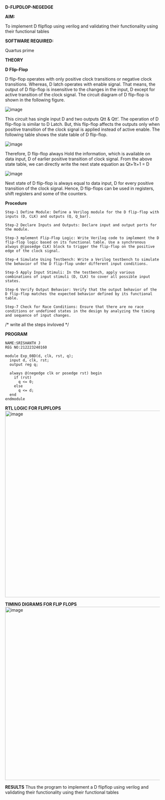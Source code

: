 **D-FLIPDLOP-NEGEDGE**


**AIM:**

To implement  D flipflop using verilog and validating their functionality using their functional tables

**SOFTWARE REQUIRED:**

Quartus prime

**THEORY**

**D Flip-Flop**

D flip-flop operates with only positive clock transitions or negative clock transitions. Whereas, D latch operates with enable signal. That means, the output of D flip-flop is insensitive to the changes in the input, D except for active transition of the clock signal. The circuit diagram of D flip-flop is shown in the following figure.

![image](https://github.com/naavaneetha/D-FLIPDLOP-NEGEDGE/assets/154305477/48c81fe8-bc3f-40e7-95e2-519fc155ad51)

This circuit has single input D and two outputs Qtt & Qtt’. The operation of D flip-flop is similar to D Latch. But, this flip-flop affects the outputs only when positive transition of the clock signal is applied instead of active enable. The following table shows the state table of D flip-flop.

![image](https://github.com/naavaneetha/D-FLIPDLOP-NEGEDGE/assets/154305477/e5f3fda7-68ec-4a3a-a0a4-cf6f9cc4ab55)

Therefore, D flip-flop always Hold the information, which is available on data input, D of earlier positive transition of clock signal. From the above state table, we can directly write the next state equation as Qt+1t+1 = D

![image](https://github.com/naavaneetha/D-FLIPDLOP-NEGEDGE/assets/154305477/8592c0d8-2917-4142-91b9-d6c30dd891d2)

Next state of D flip-flop is always equal to data input, D for every positive transition of the clock signal. Hence, D flip-flops can be used in registers, shift registers and some of the counters.

**Procedure**
```
Step-1 Define Module: Define a Verilog module for the D flip-flop with inputs (D, CLK) and outputs (Q, Q_bar).

Step-2 Declare Inputs and Outputs: Declare input and output ports for the module.

Step-3 mplement Flip-Flop Logic: Write Verilog code to implement the D flip-flop logic based on its functional table. Use a synchronous always @(posedge CLK) block to trigger the flip-flop on the positive edge of the clock signal.

Step-4 Simulate Using Testbench: Write a Verilog testbench to simulate the behavior of the D flip-flop under different input conditions.

Step-5 Apply Input Stimuli: In the testbench, apply various combinations of input stimuli (D, CLK) to cover all possible input states.

Step-6 Verify Output Behavior: Verify that the output behavior of the D flip-flop matches the expected behavior defined by its functional table.

Step-7 Check for Race Conditions: Ensure that there are no race conditions or undefined states in the design by analyzing the timing and sequence of input changes.
```

/* write all the steps invloved */

**PROGRAM**
```
NAME:SRISHANTH J
REG NO:212223240160
```

```
module Exp_08D(d, clk, rst, q);
  input d, clk, rst;
  output reg q;

  always @(negedge clk or posedge rst) begin
    if (rst)
      q <= 0; 
    else
      q <= d; 
  end
endmodule

```
**RTL LOGIC FOR FLIPFLOPS**
<img width="607" alt="image" src="https://github.com/user-attachments/assets/dda4ffa8-26a5-463b-8b85-b0c33bace180">


**TIMING DIGRAMS FOR FLIP FLOPS**
<img width="564" alt="image" src="https://github.com/user-attachments/assets/164e1d0a-b600-4b95-83c9-3c15df7deca9">



**RESULTS**
Thus the program to implement a D flipflop using verilog and validating their functionality using their functional tables
